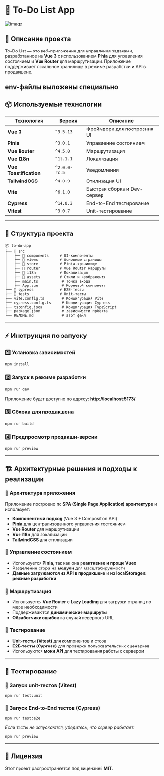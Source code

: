 # 📝 To-Do List App

![image](https://github.com/user-attachments/assets/4088a259-3b9b-4e44-8a2a-7861419d01b3)

## 🚀 Описание проекта
To-Do List — это веб-приложение для управления задачами, разработанное на **Vue 3** с использованием **Pinia** для управления состоянием и **Vue Router** для маршрутизации. Приложение поддерживает локальное хранилище в режиме разработки и API в продакшене.

env-файлы выложены специально
---

## 📦 Используемые технологии

| Технология | Версия | Описание |
|------------|--------|----------|
| **Vue 3** | `^3.5.13` | Фреймворк для построения UI |
| **Pinia** | `^3.0.1` | Управление состоянием |
| **Vue Router** | `^4.5.0` | Маршрутизация |
| **Vue I18n** | `^11.1.1` | Локализация |
| **Vue Toastification** | `^2.0.0-rc.5` | Уведомления |
| **TailwindCSS** | `^4.0.9` | Стилизация UI |
| **Vite** | `^6.1.0` | Быстрая сборка и Dev-сервер |
| **Cypress** | `^14.0.3` | End-to-End тестирование |
| **Vitest** | `^3.0.7` | Unit-тестирование |

---

## 📂 Структура проекта
```
📦 to-do-app
├── 📂 src
│   ├── 📂 components     # UI-компоненты
│   ├── 📂 views          # Основные страницы
│   ├── 📂 store          # Pinia-хранилище
│   ├── 📂 router         # Vue Router маршруты
│   ├── 📂 i18n           # Локализация
│   ├── 📂 assets         # Стили и изображения
│   ├── main.ts           # Точка входа
│   ├── App.vue           # Корневой компонент
├── 📂 cypress            # E2E-тесты
├── 📂 tests              # Unit-тесты
├── vite.config.ts        # Конфигурация Vite
├── cypress.config.ts     # Конфигурация Cypress
├── tsconfig.json         # Конфигурация TypeScript
├── package.json          # Зависимости проекта
└── README.md             # Этот файл
```

---

## ⚡ Инструкция по запуску

### 1️⃣ Установка зависимостей
```sh
npm install
```

### 2️⃣ Запуск в режиме разработки
```sh
npm run dev
```
Приложение будет доступно по адресу: **http://localhost:5173/**

### 3️⃣ Сборка для продакшена
```sh
npm run build
```

### 4️⃣ Предпросмотр продакшн-версии
```sh
npm run preview
```

---

## 🏗️ Архитектурные решения и подходы к реализации

### 📌 **Архитектура приложения**
Приложение построено по **SPA (Single Page Application) архитектуре** и использует:
- **Компонентный подход** (Vue 3 + Composition API)
- **Pinia** для централизованного управления состоянием
- **Vue Router** для маршрутизации
- **Vue I18n** для локализации
- **TailwindCSS** для стилизации

### 📌 **Управление состоянием**
- Используется **Pinia**, так как она **реактивнее и проще Vuex**
- Разделение стора на **модули** для масштабируемости
- **Данные загружаются из API в продакшене** и **из localStorage в режиме разработки**

### 📌 **Маршрутизация**
- Используется **Vue Router** с **Lazy Loading** для загрузки страниц по мере необходимости
- Поддерживаются **динамические маршруты**
- **Обработчики ошибок** на случай неверного URL

### 📌 **Тестирование**
- **Unit-тесты (Vitest)** для компонентов и стора
- **E2E-тесты (Cypress)** для проверки пользовательских сценариев
- Используются **моки API** для тестирования работы с сервером

---

## 🧪 Тестирование

### 🔹 Запуск unit-тестов (Vitest)
```sh
npm run test:unit
```

### 🔹 Запуск End-to-End тестов (Cypress)
```sh
npm run test:e2e
```

_Если тесты не запускаются, убедитесь, что сервер работает:_
```sh
npm run preview
```

---

## 📜 Лицензия
Этот проект распространяется под лицензией **MIT**.

